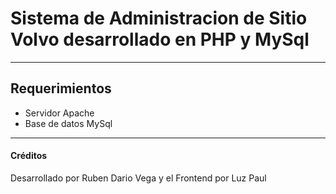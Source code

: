 # Sistema de Administracion de Sitio Volvo desarrollado en PHP y MySql

---

## Requerimientos

- Servidor Apache
- Base de datos MySql

---

#### Créditos

Desarrollado por Ruben Dario Vega y el Frontend por Luz Paul